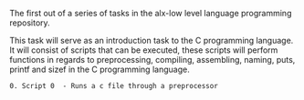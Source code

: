 The first out of a series of tasks in the alx-low level language programming repository.

This task will serve as an introduction task to the C programming language. It will consist of scripts that can be executed, these scripts will perform functions in regards to preprocessing, compiling, assembling, naming, puts, printf and sizef in the C programming language.

	0. Script 0  - Runs a c file through a preprocessor
